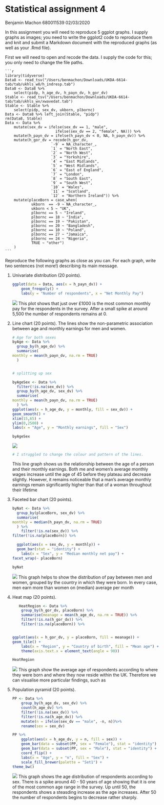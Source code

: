Statistical assignment 4
================
Benjamin Machon 680011539
02/03/2020

In this assignment you will need to reproduce 5 ggplot graphs. I supply
graphs as images; you need to write the ggplot2 code to reproduce them
and knit and submit a Markdown document with the reproduced graphs (as
well as your .Rmd file).

First we will need to open and recode the data. I supply the code for
this; you only need to change the file paths.

    ```r
    library(tidyverse)
    Data8 <- read_tsv("/Users/benmachon/Downloads/UKDA-6614-tab/tab/ukhls_w8/h_indresp.tab")
    Data8 <- Data8 %>%
        select(pidp, h_age_dv, h_payn_dv, h_gor_dv)
    Stable <- read_tsv("/Users/benmachon/Downloads/UKDA-6614-tab/tab/ukhls_wx/xwavedat.tab")
    Stable <- Stable %>%
        select(pidp, sex_dv, ukborn, plbornc)
    Data <- Data8 %>% left_join(Stable, "pidp")
    rm(Data8, Stable)
    Data <- Data %>%
        mutate(sex_dv = ifelse(sex_dv == 1, "male",
                           ifelse(sex_dv == 2, "female", NA))) %>%
        mutate(h_payn_dv = ifelse(h_payn_dv < 0, NA, h_payn_dv)) %>%
        mutate(h_gor_dv = recode(h_gor_dv,
                         `-9` = NA_character_,
                         `1` = "North East",
                         `2` = "North West",
                         `3` = "Yorkshire",
                         `4` = "East Midlands",
                         `5` = "West Midlands",
                         `6` = "East of England",
                         `7` = "London",
                         `8` = "South East",
                         `9` = "South West",
                         `10` = "Wales",
                         `11` = "Scotland",
                         `12` = "Northern Ireland")) %>%
        mutate(placeBorn = case_when(
                ukborn  == -9 ~ NA_character_,
                ukborn < 5 ~ "UK",
                plbornc == 5 ~ "Ireland",
                plbornc == 18 ~ "India",
                plbornc == 19 ~ "Pakistan",
                plbornc == 20 ~ "Bangladesh",
                plbornc == 10 ~ "Poland",
                plbornc == 27 ~ "Jamaica",
                plbornc == 24 ~ "Nigeria",
                TRUE ~ "other")
        )
    ```

Reproduce the following graphs as close as you can. For each graph,
write two sentences (not more\!) describing its main message.

1.  Univariate distribution (20 points).
    
    ``` r
    ggplot(data = Data, aes(x = h_payn_dv)) +
        geom_freqpoly() + 
        labs(y = "Number of respondents", x = "Net Monthly Pay")
    ```
    
    ![](assignment4_files/figure-gfm/unnamed-chunk-2-1.png)<!-- --> This
    plot shows that just over £1000 is the most common monthly pay for
    the respondents in the survey. After a small spike at around 5,500
    the number of respondents remains at 0.

2.  Line chart (20 points). The lines show the non-parametric
    association between age and monthly earnings for men and women.
    
    ``` r
    # Age for both sexes
    byAge <- Data %>%
      group_by(h_age_dv) %>%
      summarise(
    monthly = mean(h_payn_dv, na.rm = TRUE)
      )
    
    
    # splitting up sex
    
    byAgeSex <- Data %>%
      filter(!is.na(sex_dv)) %>%
      group_by(h_age_dv, sex_dv) %>%
      summarise(
    monthly = mean(h_payn_dv, na.rm = TRUE)
      ) %>%
    ggplot(aes(x = h_age_dv, y = monthly, fill = sex_dv)) +
    geom_smooth() +
    xlim(15,65) +
    ylim(0,2500) +
    labs(x = "Age", y = "Monthly earnings", fill = "Sex")
    
    byAgeSex
    ```
    
    ![](assignment4_files/figure-gfm/unnamed-chunk-3-1.png)<!-- -->
    
    ``` r
    # I struggled to change the colour and pattern of the lines.
    ```
    
    This line graph shows us the relationship between the age of a
    person and their monthly earnings. Both me and women’s average
    monthly wages increase until the age of 45 before they plateau and
    decrease slightly. However, it remains noticeable that a man’s
    average monthly earnings remain significantly higher than that of a
    woman throughout their lifetime

3.  Faceted bar chart (20 points).
    
    ``` r
    byNat <- Data %>%
      group_by(placeBorn, sex_dv) %>%
      summarise(
    monthly = median(h_payn_dv, na.rm = TRUE)
      ) %>%
        filter(!is.na(sex_dv)) %>%
    filter(!is.na(placeBorn)) %>%
    
      ggplot(aes(x = sex_dv, y = monthly)) +
      geom_bar(stat = "identity") +
        labs(x = "Sex", y = "Median monthly net pay") +
    facet_wrap(~ placeBorn)
    
    byNat
    ```
    
    ![](assignment4_files/figure-gfm/unnamed-chunk-4-1.png)<!-- --> This
    graph helps to show the distribution of pay between men and women,
    grouped by the country in which they were born. In every case, men
    earn more than women on (median) average per month

4.  Heat map (20 points).
    
    ``` r
       HeatRegion <- Data %>%
        group_by(h_gor_dv, placeBorn) %>%
        summarise(meanage = mean(h_age_dv, na.rm = TRUE)) %>%
        filter(!is.na(h_gor_dv)) %>%
        filter(!is.na(placeBorn)) %>%
    
    
    ggplot(aes(x = h_gor_dv, y = placeBorn, fill = meanage)) +
    geom_tile() +
        labs(x = "Region", y = "Country of birth", fill = "Mean age") +
        theme(axis.text.x = element_text(angle = 90)) 
    
    HeatRegion
    ```
    
    ![](assignment4_files/figure-gfm/unnamed-chunk-5-1.png)<!-- --> This
    graph show the average age of respondents according to where they
    were born and where they now reside within the UK. Therefore we can
    visualise more particular findings, such as

5.  Population pyramid (20 points).
    
    ``` r
    PP <- Data %>%
        group_by(h_age_dv, sex_dv) %>%
        count(h_age_dv) %>%
        filter(!is.na(sex_dv)) %>% 
        filter(!is.na(h_age_dv)) %>%
        mutate(n = ifelse(sex_dv == "male", -n, n))%>%
        rename(sex = sex_dv) 
    
    PP %>%
        ggplot(aes(x = h_age_dv, y = n, fill = sex)) +
        geom_bar(data = subset(PP, sex = "Female"), stat = "identity") +
        geom_bar(data = subset(PP, sex = "Male"), stat = "identity") +
        coord_flip() +
        labs(x = "Age", y = "n", fill = "Sex") +
        scale_fill_brewer(palette = "Set1") +
    theme_bw()
    ```
    
    ![](assignment4_files/figure-gfm/unnamed-chunk-6-1.png)<!-- --> This
    graph shows the age distribution of respondents according to sex.
    There is a spike around 40 - 50 years of age showing that it is one
    of the most common age range in the survey. Up until 50, the
    respondents shows a steasding increase as the age increases. After
    50 the number of respondents begins to decrease rather sharply.
